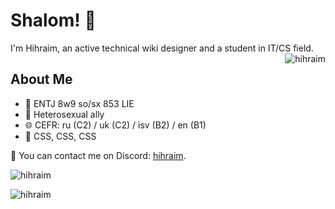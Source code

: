 # Shalom! 👋
<p>I'm Hihraim, an active technical wiki designer and a student in IT/CS field. <img align="right" src="https://komarev.com/ghpvc/?username=hihraim04&label=Profile%20views&color=0e75b6&style=flat" alt="hihraim" /></p>

## About Me
- 🌟 ENTJ 8w9 so/sx 853 LIE
- 🎸 Heterosexual ally
- 🌐 CEFR: ru (C2) / uk (C2) / isv (B2) / en (B1)
- 🥵 CSS, CSS, CSS

💬 You can contact me on Discord: [hihraim](https://discord.com/users/428596508271575040).

<p>&nbsp;<img align="left" src="https://github-readme-stats.vercel.app/api?username=hihraim&show_icons=true&theme=dark&locale=en" alt="hihraim" /></p>
<p><img align="center" src="https://github-readme-stats.vercel.app/api/top-langs?username=hihraim&show_icons=true&theme=dark&locale=en&layout=compact" alt="hihraim" /></p>
